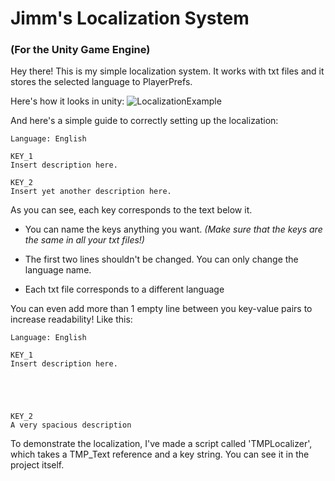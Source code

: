 # Jimm's Localization System
### (For the Unity Game Engine)
Hey there! This is my simple localization system. It works with txt files and it stores the selected language to PlayerPrefs.

Here's how it looks in unity:
![LocalizationExample](https://github.com/user-attachments/assets/22da294b-cf2f-4673-b50e-9253e641d0fd)

And here's a simple guide to correctly setting up the localization:
```
Language: English

KEY_1
Insert description here.

KEY_2
Insert yet another description here.
```
As you can see, each key corresponds to the text below it.

- You can name the keys anything you want. _(Make sure that the keys are the same in all your txt files!)_

- The first two lines shouldn't be changed. You can only change the language name.

- Each txt file corresponds to a different language

You can even add more than 1 empty line between you key-value pairs to increase readability!
Like this:
```
Language: English

KEY_1
Insert description here.





KEY_2
A very spacious description
```
To demonstrate the localization, I've made a script called 'TMPLocalizer', which takes a TMP_Text reference and a key string. You can see it in the project itself.
